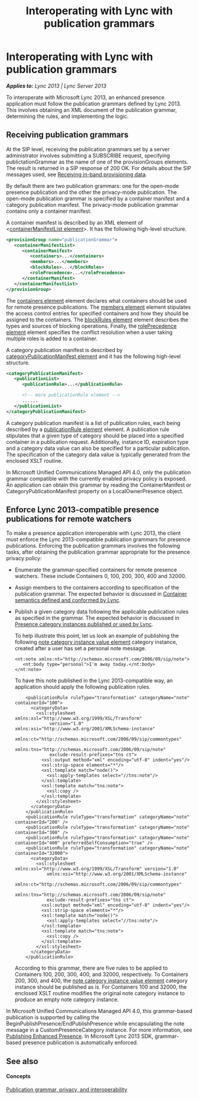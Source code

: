 ﻿---
title: Interoperating with Lync with publication grammars
TOCTitle: Interoperating with Lync with publication grammars
ms:assetid: 2f3cfcf4-2aa3-44c8-8ca7-9413f13e040b
ms:mtpsurl: https://msdn.microsoft.com/en-us/library/Dn454681(v=office.15)
ms:contentKeyID: 57093215
ms.date: 07/24/2014
mtps_version: v=office.15
dev_langs:
- xml
---

# Interoperating with Lync with publication grammars


_**Applies to:** Lync 2013 | Lync Server 2013_

To interoperate with Microsoft Lync 2013, an enhanced presence application must follow the publication grammars defined by Lync 2013. This involves obtaining an XML document of the publication grammar, determining the rules, and implementing the logic.

## Receiving publication grammars

At the SIP level, receiving the publication grammars set by a server administrator involves submitting a SUBSCRIBE request, specifying publictationGrammar as the name of one of the provisionGroups elements. The result is returned in a SIP response of 200 OK. For details about the SIP messages used, see [Receiving in-band provisioning data](receiving-in-band-provisioning-data.md).

By default there are two publication grammars: one for the open-mode presence publication and the other the privacy-mode publication. The open-mode publication grammar is specified by a container manifest and a category publication manifest. The privacy-mode publication grammar contains only a container manifest.

A container manifest is described by an XML element of \<[containerManifestList element](containermanifestlist-element.md)\>. It has the following high-level structure.

``` xml
<provisionGroup name="publicationGrammar">
   <containerManifestList>
      <containerManifest>
         <containers>...</containers>
         <members>...</members>
         <blockRules>...</blockRules>
         <rolePrecedence>...</rolePrecedence>
      </containerManifest>
   </containerManifestList>
</provisionGroup>
```

The [containers element](containers-element.md) element declares what containers should be used for remote presence publications. The [members element](members-element.md) element stipulates the access control entries for specified containers and how they should be assigned to the containers. The [blockRules element](blockrules-element.md) element describes the types and sources of blocking operations. Finally, the [rolePrecedence element](roleprecedence-element.md) element specifies the conflict resolution when a user taking multiple roles is added to a container.

A category publication manifest is described by [categoryPublicationManifest element](categorypublicationmanifest-element.md) and it has the following high-level structure.

``` xml
<categoryPublicationManifest>
   <publicationList>
      <publicationRule>...</publicationRule>

      <!-- more publicationRule element -->
      ......
   </publicationList>
</categoryPublicationManifest>
```

A category publication manifest is a list of publication rules, each being described by a [publicationRule element](publicationrule-element.md) element. A publication rule stipulates that a given type of category should be placed into a specified container in a publication request. Additionally, instance ID, expiration type and a category data value can also be specified for a particular publication. The specification of the category data value is typically generated from the enclosed XSLT routine.

In Microsoft Unified Communications Managed API 4.0, only the publication grammar compatible with the currently enabled privacy policy is exposed. An application can obtain this grammar by reading the ContainerManifest or CategoryPublicationManifest property on a LocalOwnerPresence object.

## Enforce Lync 2013-compatible presence publications for remote watchers

To make a presence application interoperable with Lync 2013, the client must enforce the Lync 2013-compatible publication grammars for presence publications. Enforcing the publication grammars involves the following tasks, after obtaining the publication grammar appropriate for the presence privacy policy:

  - Enumerate the grammar-specified containers for remote presence watchers. These include Containers 0, 100, 200, 300, 400 and 32000.

  - Assign members to the containers according to specification of the publication grammar. The expected behavior is discussed in [Container semantics defined and conformed by Lync](container-semantics-defined-and-conformed-by-lync.md).

  - Publish a given category data following the applicable publication rules as specified in the grammar. The expected behavior is discussed in [Presence category instances published or used by Lync](presence-category-instances-published-or-used-by-lync.md).
    
    To help illustrate this point, let us look an example of publishing the following [note category instance value element](note-category-instance-value-element.md) category instance, created after a user has set a personal note message.
    
        <nt:note xmlns:nt="http://schemas.microsoft.com/2006/09/sip/note">
           <nt:body type="personal">I'm away today.</nt:body>
        </nt:note>
    
    To have this note published in the Lync 2013-compatible way, an application should apply the following publication rules.
    
    ``` 
        <publicationRule ruleType="transformation" categoryName="note" containerId="100">
          <categoryData>
            <xsl:stylesheet xmlns:xsl="http://www.w3.org/1999/XSL/Transform" 
                 version="1.0" xmlns:xsi="http://www.w3.org/2001/XMLSchema-instance" 
                 xmlns:ct="http://schemas.microsoft.com/2006/09/sip/commontypes" 
                 xmlns:tns="http://schemas.microsoft.com/2006/09/sip/note" 
                 exclude-result-prefixes="tns ct"> 
              <xsl:output method="xml" encoding="utf-8" indent="yes"/> 
              <xsl:strip-space elements="*"/> 
              <xsl:template match="node()"> 
                <xsl:apply-templates select="//tns:note"/> 
              </xsl:template> 
              <xsl:template match="tns:note"> 
                <xsl:copy /> 
              </xsl:template> 
            </xsl:stylesheet>
          </categoryData> 
        </publicationRule>
        <publicationRule ruleType="transformation" categoryName="note" containerId="200" /> 
        <publicationRule ruleType="transformation" categoryName="note" containerId="300" /> 
        <publicationRule ruleType="transformation" categoryName="note" containerId="400" preferredSelfConsumption="true" /> 
        <publicationRule ruleType="transformation" categoryName="note" containerId="32000">
          <categoryData>
            <xsl:stylesheet xmlns:xsl="http://www.w3.org/1999/XSL/Transform" version="1.0" 
                xmlns:xsi="http://www.w3.org/2001/XMLSchema-instance" 
                xmlns:ct="http://schemas.microsoft.com/2006/09/sip/commontypes" 
                xmlns:tns="http://schemas.microsoft.com/2006/09/sip/note" 
                exclude-result-prefixes="tns ct"> 
              <xsl:output method="xml" encoding="utf-8" indent="yes"/> 
              <xsl:strip-space elements="*"/> 
              <xsl:template match="node()"> 
                <xsl:apply-templates select="//tns:note"/> 
              </xsl:template> 
              <xsl:template match="tns:note"> 
                <xsl:copy /> 
              </xsl:template> 
            </xsl:stylesheet>
          </categoryData> 
        </publicationRule>
    ```
    
    According to this grammar, there are five rules to be applied to Containers 100, 200, 300, 400, and 32000, respectively. To Containers 200, 300, and 400, the [note category instance value element](note-category-instance-value-element.md) category instance should be published as is. For Containers 100 and 32000, the enclosed XSLT routine modifies the original note category instance to produce an empty note category instance.

In Microsoft Unified Communications Managed API 4.0, this grammar-based publication is supported by calling the BeginPublishPresence/EndPublishPresence while encapsulating the note message in a CustomPresenceCategory instance. For more information, see [Publishing Enhanced Presence](publishing-enhanced-presence.md). In Microsoft Lync 2013 SDK, grammar-based presence publication is automatically enforced.

## See also

#### Concepts

[Publication grammar, privacy, and interoperability](publication-grammar-privacy-and-interoperability.md)

